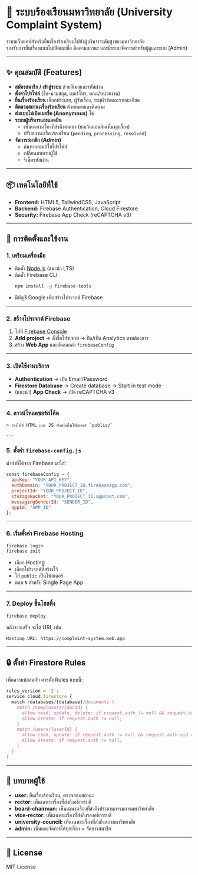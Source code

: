 # 📢 ระบบร้องเรียนมหาวิทยาลัย (University Complaint System)

ระบบเว็บแอปสำหรับยื่นเรื่องร้องเรียนไปยังผู้บริหารระดับสูงของมหาวิทยาลัย  
รองรับการยื่นเรื่องแบบไม่เปิดเผยชื่อ ติดตามสถานะ และมีระบบจัดการสำหรับผู้ดูแลระบบ (Admin)

---

## ✨ คุณสมบัติ (Features)

- **สมัครสมาชิก / เข้าสู่ระบบ** ด้วยอีเมลและรหัสผ่าน
- **ตั้งค่าโปรไฟล์** (ชื่อ-นามสกุล, เบอร์โทร, คณะ/หน่วยงาน)
- **ยื่นเรื่องร้องเรียน** เลือกประเภท, ผู้รับเรื่อง, ระบุหัวข้อและรายละเอียด
- **ติดตามสถานะเรื่องร้องเรียน** ด้วยหมายเลขติดตาม
- **ส่งแบบไม่เปิดเผยชื่อ (Anonymous)** ได้
- **ระบบผู้บริหารและแอดมิน**
  - เห็นเฉพาะเรื่องที่ส่งถึงตนเอง (ยกเว้นแอดมินเห็นทุกเรื่อง)
  - ปรับสถานะเรื่องร้องเรียน (`pending`, `processing`, `resolved`)
- **จัดการสมาชิก (Admin)**
  - ค้นหาและแก้ไขโปรไฟล์
  - เปลี่ยนบทบาทผู้ใช้
  - รีเซ็ตรหัสผ่าน

---

## 📦 เทคโนโลยีที่ใช้

- **Frontend:** HTML5, TailwindCSS, JavaScript
- **Backend:** Firebase Authentication, Cloud Firestore
- **Security:** Firebase App Check (reCAPTCHA v3)

---

## 🚀 การติดตั้งและใช้งาน

### 1. เตรียมเครื่องมือ
- ติดตั้ง [Node.js](https://nodejs.org) (แนะนำ LTS)
- ติดตั้ง Firebase CLI
  ```bash
  npm install -g firebase-tools
  ```
- มีบัญชี Google เพื่อสร้างโปรเจกต์ Firebase

---

### 2. สร้างโปรเจกต์ Firebase
1. ไปที่ [Firebase Console](https://console.firebase.google.com/)
2. **Add project** → ตั้งชื่อโปรเจกต์ → ปิด/เปิด Analytics ตามต้องการ
3. สร้าง **Web App** และคัดลอกค่า `firebaseConfig`

---

### 3. เปิดใช้งานบริการ
- **Authentication** → เปิด Email/Password
- **Firestore Database** → Create database → Start in test mode
- (แนะนำ) **App Check** → เปิด reCAPTCHA v3

---

### 4. ดาวน์โหลดซอร์สโค้ด
```
> วางไฟล์ HTML และ JS ทั้งหมดในโฟลเดอร์ `public/`  

---
```

### 5. ตั้งค่า `firebase-config.js`
นำค่าที่ได้จาก Firebase มาใส่:
```javascript
const firebaseConfig = {
  apiKey: "YOUR_API_KEY",
  authDomain: "YOUR_PROJECT_ID.firebaseapp.com",
  projectId: "YOUR_PROJECT_ID",
  storageBucket: "YOUR_PROJECT_ID.appspot.com",
  messagingSenderId: "SENDER_ID",
  appId: "APP_ID"
};
```

---

### 6. เริ่มตั้งค่า Firebase Hosting
```bash
firebase login
firebase init
```
- เลือก Hosting
- เลือกโปรเจกต์ที่สร้างไว้
- ใส่ `public` เป็นโฟลเดอร์
- ตอบ `N` สำหรับ Single Page App

---

### 7. Deploy ขึ้นโฮสติ้ง
```bash
firebase deploy
```
หลังจากเสร็จ จะได้ URL เช่น  
```
Hosting URL: https://complaint-system.web.app
```

---

## 🔒 ตั้งค่า Firestore Rules
เพื่อความปลอดภัย ควรตั้ง Rules แบบนี้:
```javascript
rules_version = '2';
service cloud.firestore {
  match /databases/{database}/documents {
    match /complaints/{docId} {
      allow read, update, delete: if request.auth != null && request.auth.uid == resource.data.userId;
      allow create: if request.auth != null;
    }
    match /users/{userId} {
      allow read, update: if request.auth != null && request.auth.uid == userId;
      allow create: if request.auth != null;
    }
  }
}
```

---

## 👥 บทบาทผู้ใช้
- **user:** ยื่นเรื่องร้องเรียน, ตรวจสอบสถานะ
- **rector:** เห็นเฉพาะเรื่องที่ส่งถึงอธิการบดี
- **board-chairman:** เห็นเฉพาะเรื่องที่ส่งถึงประธานกรรมการมหาวิทยาลัย
- **vice-rector:** เห็นเฉพาะเรื่องที่ส่งถึงรองอธิการบดี
- **university-council:** เห็นเฉพาะเรื่องที่ส่งถึงสภามหาวิทยาลัย
- **admin:** เห็นและจัดการได้ทุกเรื่อง + จัดการสมาชิก

---

## 📄 License
MIT License
